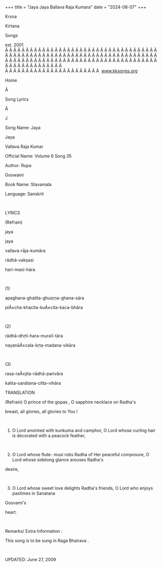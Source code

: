 +++ 
title = "Jaya Jaya Ballava Raja Kumara"
date = "2024-08-07"
+++

Krsna
 
Kirtana
 
Songs

est. 2001
Â Â Â Â Â Â Â Â Â Â Â Â Â Â Â Â Â Â Â Â Â Â Â Â Â Â Â Â Â Â Â Â Â Â Â Â Â Â Â Â Â Â Â Â Â Â Â Â Â Â Â Â Â Â Â Â Â Â Â Â Â Â Â Â Â Â Â Â Â Â Â Â Â Â Â Â Â Â Â Â Â Â Â Â Â Â Â Â Â Â Â Â Â Â Â Â Â Â Â Â Â Â Â Â Â Â Â Â Â Â Â Â Â Â Â Â Â Â Â Â Â Â Â Â Â  
Â Â Â Â Â Â Â Â Â Â Â Â Â Â Â Â Â Â Â Â Â Â Â  
www.kksongs.org








Home


Ã 
 
Song Lyrics
 
Ã 
 
J


Song Name: 
Jaya
 
Jaya
 
Vallava
 Raja Kumar


Official Name: Volume 6 Song 35


Author: 
Rupa
 
Goswami




Book Name: 
Stavamala


Language: 
Sanskrit




 


LYRICS


(Refrain)


jaya
 
jaya
 
vallava-rāja-kumāra




rādhā-vakṣasi
 
hari-maṇi-hāra


 


(1)


apaghana-ghaṭita-ghusṛṇa-ghana-sāra
 


piÃ±cha-khacita-kuÃ±cita-kaca-bhāra
 


 


(2)


rādhā-dhṛti-hara-muralī-tāra
 


nayanāÃ±cala-kṛta-madana-vikāra
 


 


(3)


rasa-raÃ±jita-rādhā-parivāra
 


kalita-sanātana-citta-vihāra




TRANSLATION


(Refrain) O prince of the 
gopas
, O sapphire necklace on 
Radha's

breast, all glories, all glories to 
You
!


 


1) O Lord anointed with 
kunkuma
 and camphor, O Lord whose curling hair is decorated
with a peacock feather,


 


2) O Lord whose flute-
musi
 robs 
Radha
 of Her peaceful
composure, O Lord whose sidelong glance arouses 
Radha's

desire,


 


3) O Lord whose sweet love
delights 
Radha's
 friends, O Lord who enjoys pastimes
in 
Sanatana
 
Gosvami's

heart.


 


Remarks/ Extra Information
: 


This
song is to be sung in Raga 
Bhairava
.


 


UPDATED:
 June 27, 2009